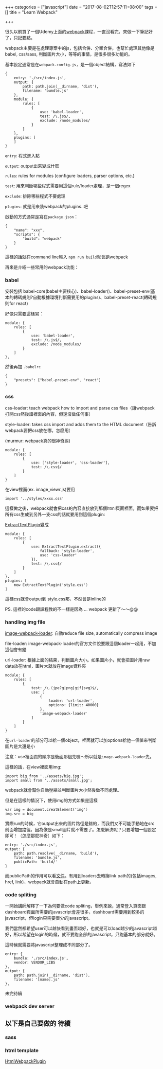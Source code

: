 +++
categories = ["javascript"]
date = "2017-08-02T12:57:11+08:00"
tags = []
title = "Learn Webpack"

+++

很久以前買了一個Udemy上面的[webpack](https://www.udemy.com/webpack-2-the-complete-developers-guide/learn/v4/content)課程，一直沒看完，來做一下筆記好了，只記要點。

<!--more-->

webpack主要是在處理專案中的js，包括合併、分類合併，也幫忙處理其他像是 babel, css/sass, 判斷圖片大小，等等的事情，是很多很多功能的。

基本設定通常是在`webpack.config.js`，是一個object結構，寫法如下

```
{
	entry: './src/index.js',
	output: {
		path: path.join(__dirname, 'dist'),
    	filename: 'bundle.js'
	},
	module: {
		rules: [
			{
				use: 'babel-loader',
				test: /\.js$/,
				exclude: /node_modules/
			}
		]
	},
	plugins: [
	]
}
```

`entry`: 程式進入點

`output`: output出來變成什麼

`rules`:  rules for modules (configure loaders, parser options, etc.)

`test`: 用來判斷哪些程式需要用這個rule/loader處理，是一個regex

`exclude`: 排除哪些程式不要處理

`plugins`: 就是用來裝webpack的plugins..吧


啟動的方式通常是寫在`package.json`：

```
{
	"name": "xxx",
	"scripts": {
		"build": "webpack"
	}
}
```

這樣的話就在command line輸入 `npm run build`就會跑webpack

再來是介紹一些常用的webpack功能：

### babel

安裝包括 babel-core(babel主要核心)、babel-loader()、babel-preset-env(基本的轉碼規則?自動根據環境判斷需要用的plugins)、babel-preset-react(轉碼規則for react)


好像只需要這樣寫：
```
module: {
	rules: [
		{
			use: 'babel-loader',
			test: /\.js$/,
			exclude: /node_modules/
		}
	]
},
```
然後再加 `.babelrc`

```
{
	"presets": ["babel-preset-env", "react"]
}
```


### css

css-loader: teach webpack how to import and parse css files（讓webpack打開css然後讀裡面的內容，但還沒做任何事）

style-loader: takes css import and adds them to the HTML document（告訴webpack要把css放在哪，怎麼用）

(murmur: webpack真的很神奇誒)


```
module: {
	rules: [
		{
			use: ['style-loader', 'css-loader'],
			test: /\.css$/
		}
	]
}
```

在view裡面(ex. image_viewr.js)要用

```
import '../styles/xxxx.css'
```
這樣做之後，webpack就會把css的內容直接放到那個html頁面裡面。而如果要把所有css生成到另外一支css的話就要用到這個plugin:

[ExtractTextPlugin](https://github.com/webpack-contrib/extract-text-webpack-plugin)變成

```
module: {
	rules: [
		{
			use: ExtractTextPlugin.extract({
				fallback: 'style-loader',
				use: 'css-loader'
			}),
			test: /\.css$/
		}
	]
},
plugins: [
	new ExtractTextPlugin('style.css')
]
```
這樣css就會output到 style.css那，不然會是inline的

PS. 這裡的code跟課程教的不一樣是因為 ... webpack 更新了～～@@



### handling img file

[image-webpack-loader](https://github.com/tcoopman/image-webpack-loader): 自動reduce file size, automatically compress image

file-loader: image-webpack-loader的官方文件說要跟這個loader一起用，不加這個會有錯

url-loader: 根據上面的結果，判斷圖片大小。如果圖片小，就會把圖片用raw data放在html，圖片大就放在image資料夾

```
module: {
	rules: [
		{
			test: /\.(jpe?g|png|gif|svg)$/,
			use: [
				{
					loader: 'url-loader',
					options: {limit: 40000}
				},
				'image-webpack-loader'
			]
		}
	]
}

```

在`url-loader`的部分可以給一個object，裡面就可以加options給他一個值來判斷圖片是大還是小

注意：use裡面跑的順序是後面那個先喔～所以就是`image-webpack-loader`先。

這樣的話，在view裡面用img:

```
import big from '../assets/big.jpg';
import small from '../assets/small.jpg';
```
webpack就會幫你自動壓縮並判斷圖片大小然後做不同處理。

但是在這樣的情況下，使用img的方式如果是這樣
```
var img = document.creatElement('img')
img.src = big
```
實際run的時候，它output出來的圖片路徑是錯的，而我們又不可能手動地在src前面增加路徑，因為像是small圖片就不需要了。怎麼解決呢？只要增加一個設定即可！（怎麼那麼神奇）如下：
```
entry: './src/index.js',
output: {
	path: path.resolve(__dirname, 'build'),
	filename: 'bundle.js',
	publicPath: 'build/'
}

```
而publicPath的作用可以看[文件](https://github.com/webpack/docs/wiki/configuration)。有用到loaders去轉換link path的(包括images, href, link)，webpack就會自動在path上更新。



### code spliting

一開始講師解釋了一下為何要做code spliting，舉例來說，通常登入頁面跟dashboard頁面所需要的javascript會差很多，dashboard需要用到較多的javascript，但login只需要很少的javascript。

我們當然都希望user可以越快看到畫面越好，也就是可以load越少的javascript越好，所以希望在login的時候，就不要跑全部的javascript，只跑基本的部分就好。

這時候就需要將javascript整理成不同部分了。


```
entry: {
	bundle: './src/index.js',
	vendor: VENDOR_LIBS
},
output: {
	path: path.join(__dirname, 'dist'),
	filename: '[name].js'
},
```

未完待續


### webpack dev server


## 以下是自己要做的 待續

### sass

### html template
[HtmlWebpackPlugin](https://webpack.js.org/guides/output-management/#setting-up-htmlwebpackplugin)





